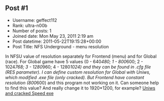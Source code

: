 ## Post #1
- Username: geffect112
- Rank: ultra-n00b
- Number of posts: 1
- Joined date: Mon May 23, 2011 2:19 am
- Post datetime: 2011-05-22T19:15:28+00:00
- Post Title: NFS Underground - menu resolution

In NFSU value of resolution separately for Frontend (menu) and for Global (race). For Global game have 5 values (0 - 640*480; 1 - 800*600; 2 - 1024*768; 3 - 1280*960; 4 - 1280*1024) and they can be found in .cfg file (RES parameter). I can define custom resolution for Global with Uniws, which modified .exe file (only cracked). But Frontend have constant resolution (800*600) and this program not working on it. Can someone help to find this value? And really change it to 1920*1200, for example?
[Uniws and cracked Speed exe](http://www.multiupload.com/F8KJEWUZO4)
